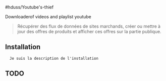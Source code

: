 #hduss/Youtube's-thief


Downloaderof videos and playlist youtube

> Récupérer des flux de données de sites marchands,
> créer ou mettre à jour des offres de produits et
> afficher ces offres sur la partie publique. 

## Installation

      Je suis la description de l'installation


## TODO

